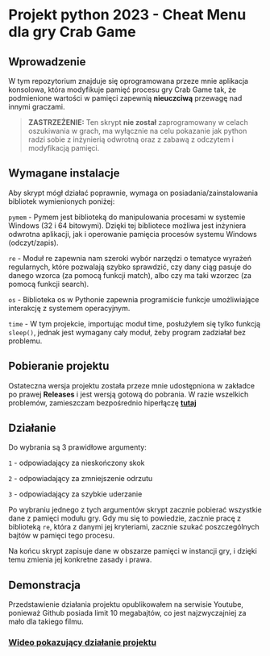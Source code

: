 # Projekt python 2023 - Cheat Menu dla gry Crab Game

## Wprowadzenie

W tym repozytorium znajduje się oprogramowana przeze mnie aplikacja konsolowa, która modyfikuje pamięć procesu gry Crab Game tak, że podmienione wartości w pamięci zapewnią **nieuczciwą** przewagę nad innymi graczami.

> **ZASTRZEŻENIE:**
> Ten skrypt **nie został** zaprogramowany w celach oszukiwania w grach,
> ma wyłącznie na celu pokazanie jak python radzi sobie z inżynierią odwrotną oraz z zabawą z odczytem i modyfikacją pamięci.

## Wymagane instalacje

Aby skrypt mógł działać poprawnie, wymaga on posiadania/zainstalowania bibliotek wymienionych poniżej:

`pymem` - Pymem jest biblioteką do manipulowania procesami w systemie Windows (32 i 64 bitowymi). Dzięki tej bibliotece możliwa jest inżyniera odwrotna aplikacji, jak i operowanie pamięcia procesów systemu Windows (odczyt/zapis).

`re` - Moduł re zapewnia nam szeroki wybór narzędzi o tematyce wyrażeń regularnych, które pozwalają szybko sprawdzić, czy dany ciąg pasuje do danego wzorca (za pomocą funkcji match), albo czy ma taki wzorzec (za pomocą funkcji search).

`os` - Biblioteka os w Pythonie zapewnia programiście funkcje umożliwiające interakcję z systemem operacyjnym.

`time` - W tym projekcie, importując moduł time, posłużyłem się tylko funkcją `sleep()`, jednak jest wymagany cały moduł, żeby program zadziałał bez problemu.


## Pobieranie projektu

Ostateczna wersja projektu została przeze mnie udostępniona w zakładce po prawej **Releases** i jest wersją gotową do pobrania. W razie wszelkich problemów, zamieszczam bezpośrednio hiperłączę **[tutaj](https://github.com/wajnie/projekt-py2023/releases/tag/Fina%C5%82)**

## Działanie

Do wybrania są 3 prawidłowe argumenty:

`1` - odpowiadający za nieskończony skok

`2` - odpowiadający za zmniejszenie odrzutu

`3` - odpowiadający za szybkie uderzanie

Po wybraniu jednego z tych argumentów skrypt zacznie pobierać wszystkie dane z pamięci modułu gry. Gdy mu się to powiedzie, zacznie pracę z biblioteką `re`, która z danymi jej kryteriami, zacznie szukać poszczególnych bajtów w pamięci tego procesu.

Na końcu skrypt zapisuje dane w obszarze pamięci w instancji gry, i dzięki temu zmienia jej konkretne zasady i prawa.

## Demonstracja

Przedstawienie działania projektu opublikowałem na serwisie Youtube, ponieważ Github posiada limit 10 megabajtów, co jest najzwyczajniej za mało dla takiego filmu.

### **[Wideo pokazujący działanie projektu](https://www.youtube.com/watch?v=mBAb47E9Ocg)**
